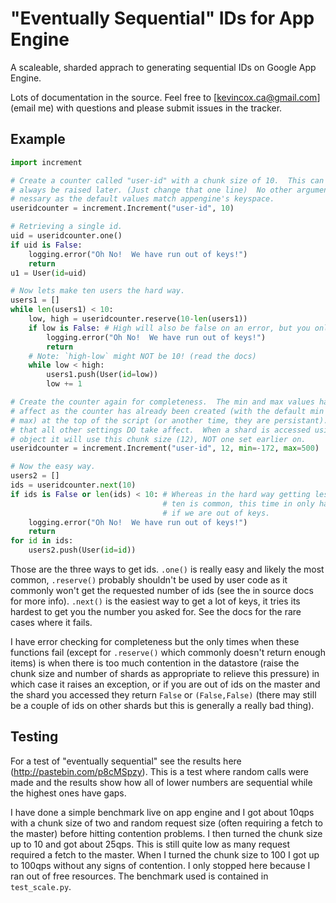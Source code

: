 # "Eventually Sequential" IDs for App Engine

A scaleable, sharded apprach to generating sequential IDs on Google App Engine.

Lots of documentation in the source.  Feel free to
[kevincox.ca@gmail.com](email me) with questions and please submit issues in the
tracker.

## Example

```python
import increment

# Create a counter called "user-id" with a chunk size of 10.  This can
# always be raised later. (Just change that one line)  No other arguments are
# nessary as the default values match appengine's keyspace.
useridcounter = increment.Increment("user-id", 10)

# Retrieving a single id.
uid = useridcounter.one()
if uid is False:
    logging.error("Oh No!  We have run out of keys!")
    return
u1 = User(id=uid)

# Now lets make ten users the hard way.
users1 = []
while len(users1) < 10:
    low, high = useridcounter.reserve(10-len(users1))
    if low is False: # High will also be false on an error, but you only need one.
        logging.error("Oh No!  We have run out of keys!")
        return
    # Note: `high-low` might NOT be 10! (read the docs)
    while low < high:
        users1.push(User(id=low))
        low += 1

# Create the counter again for completeness.  The min and max values have no
# affect as the counter has already been created (with the default min and
# max) at the top of the script (or another time, they are persistant).  Note
# that all other settings DO take affect.  When a shard is accessed using this
# object it will use this chunk size (12), NOT one set earlier on.
useridcounter = increment.Increment("user-id", 12, min=-172, max=500)

# Now the easy way.
users2 = []
ids = useridcounter.next(10)
if ids is False or len(ids) < 10: # Whereas in the hard way getting less then
                                  # ten is common, this time in only happens
                                  # if we are out of keys.
    logging.error("Oh No!  We have run out of keys!")
    return
for id in ids:
    users2.push(User(id=id))

```

Those are the three ways to get ids.  `.one()` is really easy and likely the
most common, `.reserve()` probably shouldn't be used by user code as it commonly
won't get the requested number of ids (see the in source docs for more info).
`.next()` is the easiest way to get a lot of keys, it tries its hardest to get
you the number you asked for.  See the docs for the rare cases where it fails.

I have error checking for completeness but the only times when these functions
fail (except for `.reserve()` which commonly doesn't return enough items) is
when there is too much contention in the datastore (raise the chunk size and
number of shards as appropriate to relieve this pressure) in which case it
raises an exception, or if you are out of ids on the master and the shard you
accessed they return `False` or `(False,False)` (there may still be a couple of
ids on other shards but this is generally a really bad thing).


## Testing

For a test of "eventually sequential" see the results here
(http://pastebin.com/p8cMSpzy).  This is a test where random calls were made
and the results show how all of lower numbers are sequential while the
highest ones have gaps.

I have done a simple benchmark live on app engine and I got about 10qps with
a chunk size of two and random request size (often requiring a fetch to the
master) before hitting contention problems.  I then turned the chunk size up
to 10 and got about 25qps.  This is still quite low as many request required
a fetch to the master.  When I turned the chunk size to 100 I got up to
100qps without any signs of contention.  I only stopped here because I ran out
of free resources.  The benchmark used is contained in `test_scale.py`.
